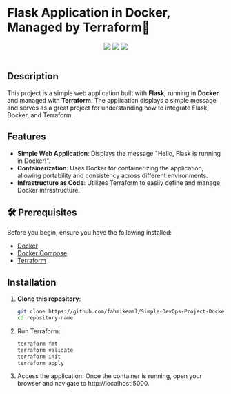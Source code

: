 # Flask Application in Docker, Managed by Terraform🚀
<div align="center">
    <!-- Your badges here -->
    <img src="https://img.shields.io/badge/Flask-000000?style=for-the-badge&logo=flask&logoColor=white">
    <img src="https://img.shields.io/badge/docker-%230db7ed.svg?style=for-the-badge&logo=docker&logoColor=white">
    <img src="https://img.shields.io/badge/terraform-%238511FA.svg?style=for-the-badge&logo=terraform&logoColor=white">
</div>
<br>

## Description

This project is a simple web application built with **Flask**, running in **Docker** and managed with **Terraform**. The application displays a simple message and serves as a great project for understanding how to integrate Flask, Docker, and Terraform.

## Features

- **Simple Web Application**: Displays the message "Hello, Flask is running in Docker!".
- **Containerization**: Uses Docker for containerizing the application, allowing portability and consistency across different environments.
- **Infrastructure as Code**: Utilizes Terraform to easily define and manage Docker infrastructure.

## 🛠️ Prerequisites

Before you begin, ensure you have the following installed:

- [Docker](https://docs.docker.com/get-docker/)
- [Docker Compose](https://docs.docker.com/compose/install/)
- [Terraform](https://www.terraform.io/downloads.html)

## Installation

1. **Clone this repository**:

   ```bash
   git clone https://github.com/fahmikemal/Simple-DevOps-Project-Dockerized-Flask-App-with-Terraform.git
   cd repository-name
2. Run Terraform:
   
   ```bash
   terraform fmt
   terraform validate
   terraform init
   terraform apply
3. Access the application:
   Once the container is running, open your browser and navigate to http://localhost:5000.
